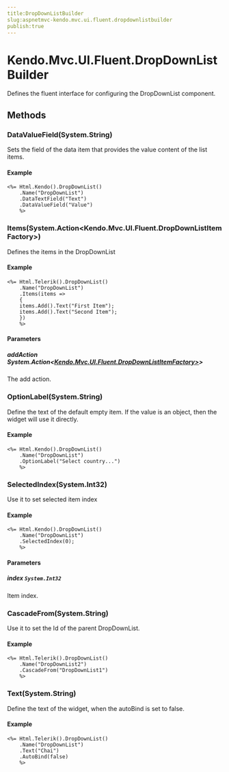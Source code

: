 ```yaml
---
title:DropDownListBuilder
slug:aspnetmvc-kendo.mvc.ui.fluent.dropdownlistbuilder
publish:true
---
```


# Kendo.Mvc.UI.Fluent.DropDownListBuilder

Defines the fluent interface for configuring the DropDownList component.

## Methods

### DataValueField(System.String)
Sets the field of the data item that provides the value content of the list items.

#### Example
    <%= Html.Kendo().DropDownList()
        .Name("DropDownList")
        .DataTextField("Text")
        .DataValueField("Value")
        %>

### Items(System.Action<Kendo.Mvc.UI.Fluent.DropDownListItemFactory>)
Defines the items in the DropDownList

#### Example
    <%= Html.Telerik().DropDownList()
        .Name("DropDownList")
        .Items(items =>
        {
        items.Add().Text("First Item");
        items.Add().Text("Second Item");
        })
        %>

#### Parameters

##### addAction System.Action<[Kendo.Mvc.UI.Fluent.DropDownListItemFactory>](/api/wrappers/aspnet-mvc/Kendo.Mvc.UI.Fluent/DropDownListItemFactory>)>
The add action.

### OptionLabel(System.String)
Define the text of the default empty item. If the value is an object, then the widget will use it directly.

#### Example
    <%= Html.Kendo().DropDownList()
        .Name("DropDownList")
        .OptionLabel("Select country...")
        %>

### SelectedIndex(System.Int32)
Use it to set selected item index

#### Example
    <%= Html.Kendo().DropDownList()
        .Name("DropDownList")
        .SelectedIndex(0);
        %>

#### Parameters

##### index `System.Int32`
Item index.

### CascadeFrom(System.String)
Use it to set the Id of the parent DropDownList.

#### Example
    <%= Html.Telerik().DropDownList()
        .Name("DropDownList2")
        .CascadeFrom("DropDownList1")
        %>

### Text(System.String)
Define the text of the widget, when the autoBind is set to false.

#### Example
    <%= Html.Telerik().DropDownList()
        .Name("DropDownList")
        .Text("Chai")
        .AutoBind(false)
        %>